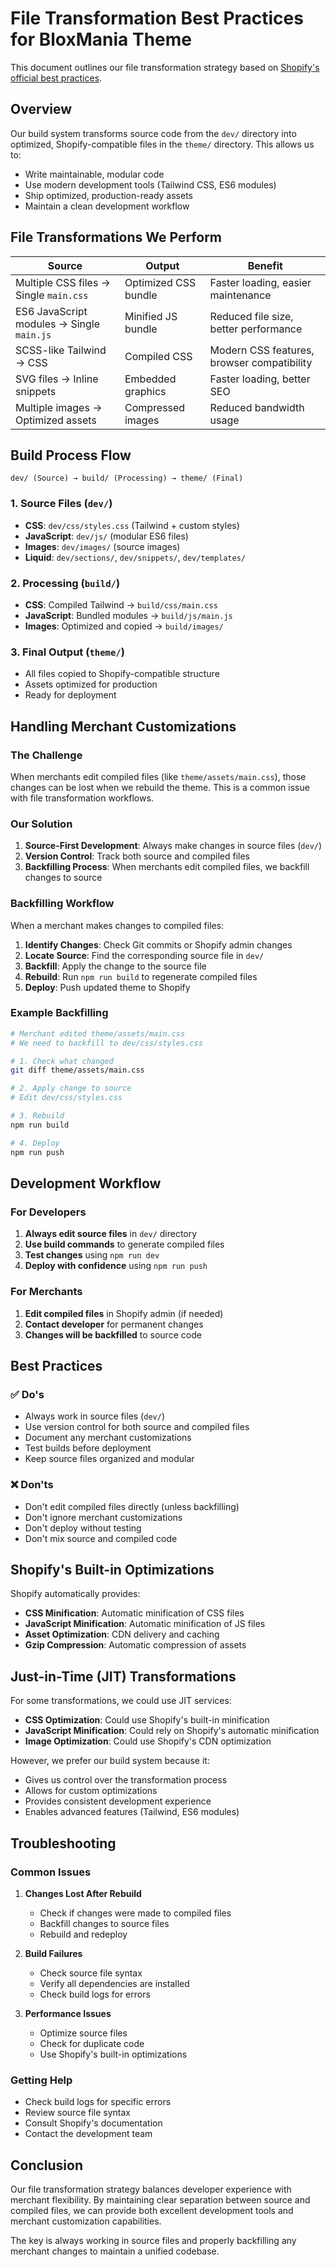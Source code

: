 # File Transformation Best Practices for BloxMania Theme

This document outlines our file transformation strategy based on [Shopify's official best practices](https://shopify.dev/docs/storefronts/themes/best-practices/file-transformation).

## Overview

Our build system transforms source code from the `dev/` directory into optimized, Shopify-compatible files in the `theme/` directory. This allows us to:

- Write maintainable, modular code
- Use modern development tools (Tailwind CSS, ES6 modules)
- Ship optimized, production-ready assets
- Maintain a clean development workflow

## File Transformations We Perform

| Source                                    | Output               | Benefit                                    |
| ----------------------------------------- | -------------------- | ------------------------------------------ |
| Multiple CSS files → Single `main.css`    | Optimized CSS bundle | Faster loading, easier maintenance         |
| ES6 JavaScript modules → Single `main.js` | Minified JS bundle   | Reduced file size, better performance      |
| SCSS-like Tailwind → CSS                  | Compiled CSS         | Modern CSS features, browser compatibility |
| SVG files → Inline snippets               | Embedded graphics    | Faster loading, better SEO                 |
| Multiple images → Optimized assets        | Compressed images    | Reduced bandwidth usage                    |

## Build Process Flow

```
dev/ (Source) → build/ (Processing) → theme/ (Final)
```

### 1. Source Files (`dev/`)
- **CSS**: `dev/css/styles.css` (Tailwind + custom styles)
- **JavaScript**: `dev/js/` (modular ES6 files)
- **Images**: `dev/images/` (source images)
- **Liquid**: `dev/sections/`, `dev/snippets/`, `dev/templates/`

### 2. Processing (`build/`)
- **CSS**: Compiled Tailwind → `build/css/main.css`
- **JavaScript**: Bundled modules → `build/js/main.js`
- **Images**: Optimized and copied → `build/images/`

### 3. Final Output (`theme/`)
- All files copied to Shopify-compatible structure
- Assets optimized for production
- Ready for deployment

## Handling Merchant Customizations

### The Challenge

When merchants edit compiled files (like `theme/assets/main.css`), those changes can be lost when we rebuild the theme. This is a common issue with file transformation workflows.

### Our Solution

1. **Source-First Development**: Always make changes in source files (`dev/`)
2. **Version Control**: Track both source and compiled files
3. **Backfilling Process**: When merchants edit compiled files, we backfill changes to source

### Backfilling Workflow

When a merchant makes changes to compiled files:

1. **Identify Changes**: Check Git commits or Shopify admin changes
2. **Locate Source**: Find the corresponding source file in `dev/`
3. **Backfill**: Apply the change to the source file
4. **Rebuild**: Run `npm run build` to regenerate compiled files
5. **Deploy**: Push updated theme to Shopify

### Example Backfilling

```bash
# Merchant edited theme/assets/main.css
# We need to backfill to dev/css/styles.css

# 1. Check what changed
git diff theme/assets/main.css

# 2. Apply change to source
# Edit dev/css/styles.css

# 3. Rebuild
npm run build

# 4. Deploy
npm run push
```

## Development Workflow

### For Developers

1. **Always edit source files** in `dev/` directory
2. **Use build commands** to generate compiled files
3. **Test changes** using `npm run dev`
4. **Deploy with confidence** using `npm run push`

### For Merchants

1. **Edit compiled files** in Shopify admin (if needed)
2. **Contact developer** for permanent changes
3. **Changes will be backfilled** to source code

## Best Practices

### ✅ Do's

- Always work in source files (`dev/`)
- Use version control for both source and compiled files
- Document any merchant customizations
- Test builds before deployment
- Keep source files organized and modular

### ❌ Don'ts

- Don't edit compiled files directly (unless backfilling)
- Don't ignore merchant customizations
- Don't deploy without testing
- Don't mix source and compiled code

## Shopify's Built-in Optimizations

Shopify automatically provides:

- **CSS Minification**: Automatic minification of CSS files
- **JavaScript Minification**: Automatic minification of JS files
- **Asset Optimization**: CDN delivery and caching
- **Gzip Compression**: Automatic compression of assets

## Just-in-Time (JIT) Transformations

For some transformations, we could use JIT services:

- **CSS Optimization**: Could use Shopify's built-in minification
- **JavaScript Minification**: Could rely on Shopify's automatic minification
- **Image Optimization**: Could use Shopify's CDN optimization

However, we prefer our build system because it:
- Gives us control over the transformation process
- Allows for custom optimizations
- Provides consistent development experience
- Enables advanced features (Tailwind, ES6 modules)

## Troubleshooting

### Common Issues

1. **Changes Lost After Rebuild**
   - Check if changes were made to compiled files
   - Backfill changes to source files
   - Rebuild and redeploy

2. **Build Failures**
   - Check source file syntax
   - Verify all dependencies are installed
   - Check build logs for errors

3. **Performance Issues**
   - Optimize source files
   - Check for duplicate code
   - Use Shopify's built-in optimizations

### Getting Help

- Check build logs for specific errors
- Review source file syntax
- Consult Shopify's documentation
- Contact the development team

## Conclusion

Our file transformation strategy balances developer experience with merchant flexibility. By maintaining clear separation between source and compiled files, we can provide both excellent development tools and merchant customization capabilities.

The key is always working in source files and properly backfilling any merchant changes to maintain a unified codebase. 